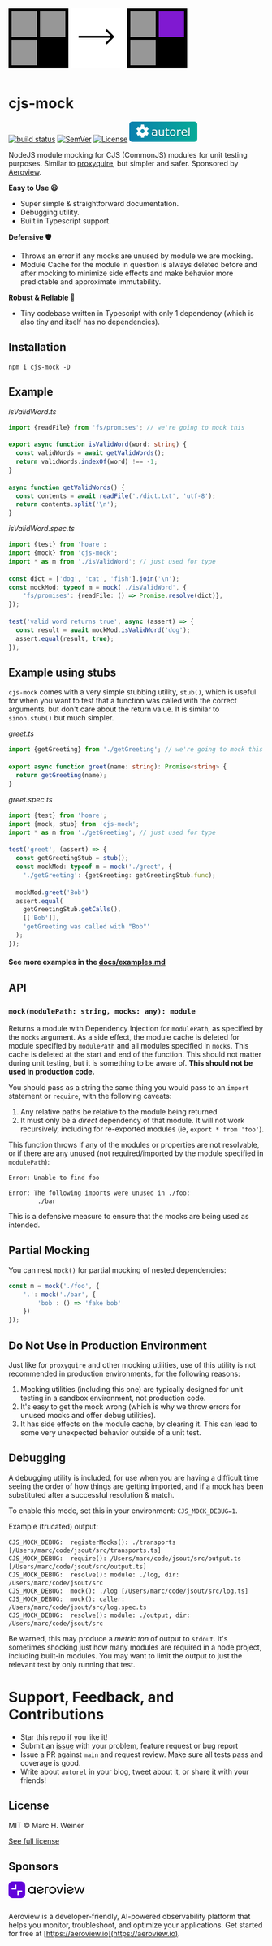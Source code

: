 <picture>
    <source srcset="docs/graphic.svg" media="(prefers-color-scheme: dark)">
    <source srcset="docs/graphic-dark.svg" media="(prefers-color-scheme: light)">
    <img src="docs/graphic-dark.svg" alt="Logo" style="margin: 0 0 10px" size="250">
</picture>

# cjs-mock

[![build status](https://github.com/mhweiner/cjs-mock/actions/workflows/release.yml/badge.svg)](https://github.com/mhweiner/cjs-mock/actions)
[![SemVer](https://img.shields.io/badge/SemVer-2.0.0-blue)]()
[![License](https://img.shields.io/badge/License-MIT-blue.svg)](https://opensource.org/licenses/MIT)
[![autorel](https://raw.githubusercontent.com/mhweiner/autorel/main/badge.svg)](https://github.com/mhweiner/autorel)

NodeJS module mocking for CJS (CommonJS) modules for unit testing purposes. Similar to [proxyquire](https://www.npmjs.com/package/proxyquire), but simpler and safer. Sponsored by [Aeroview](https://aeroview.io).

**Easy to Use 😃**
- Super simple & straightforward documentation.
- Debugging utility.
- Built in Typescript support.

**Defensive 🛡**
- Throws an error if any mocks are unused by module we are mocking.
- Module Cache for the module in question is always deleted before and after mocking to minimize side effects and make behavior more predictable and approximate immutability.

**Robust & Reliable 💪**
- Tiny codebase written in Typescript with only 1 dependency (which is also tiny and itself has no dependencies).

## Installation

 ```console
 npm i cjs-mock -D
 ```

## Example

_isValidWord.ts_
```typescript
import {readFile} from 'fs/promises'; // we're going to mock this

export async function isValidWord(word: string) {
  const validWords = await getValidWords();
  return validWords.indexOf(word) !== -1;
}

async function getValidWords() {
  const contents = await readFile('./dict.txt', 'utf-8');
  return contents.split('\n');
}
```
_isValidWord.spec.ts_
```typescript
import {test} from 'hoare';
import {mock} from 'cjs-mock';
import * as m from './isValidWord'; // just used for type

const dict = ['dog', 'cat', 'fish'].join('\n');
const mockMod: typeof m = mock('./isValidWord', {
    'fs/promises': {readFile: () => Promise.resolve(dict)},
});

test('valid word returns true', async (assert) => {
  const result = await mockMod.isValidWord('dog');
  assert.equal(result, true);
});
```

## Example using stubs

`cjs-mock` comes with a very simple stubbing utility, `stub()`, which is useful for when you want to test that a function was called with the correct arguments, but don't care about the return value. It is similar to `sinon.stub()` but much simpler.

_greet.ts_
```typescript
import {getGreeting} from './getGreeting'; // we're going to mock this

export async function greet(name: string): Promise<string> {
  return getGreeting(name);
}
```


_greet.spec.ts_
```typescript
import {test} from 'hoare';
import {mock, stub} from 'cjs-mock';
import * as m from './getGreeting'; // just used for type

test('greet', (assert) => {
  const getGreetingStub = stub();
  const mockMod: typeof m = mock('./greet', {
    './getGreeting': {getGreeting: getGreetingStub.func);

  mockMod.greet('Bob')
  assert.equal(
    getGreetingStub.getCalls(),
    [['Bob']],
    'getGreeting was called with "Bob"'
  );
});
```

#### See more examples in the [docs/examples.md](examples.md)

## API

### `mock(modulePath: string, mocks: any): module`

Returns a module with Dependency Injection for `modulePath`, as specified by the `mocks` argument. As a side effect, the module cache is deleted for module specified by `modulePath` and all modules specified in `mocks`. This cache is deleted at the start and end of the function. This should not matter during unit testing, but it is something to be aware of. **This should not be used in production code.**

You should pass as a string the same thing you would pass to an `import` statement or `require`, with the following caveats:

1. Any relative paths be relative to the module being returned
2. It must only be a _direct_ dependency of that module. It will not work recursively, including for re-exported modules (ie, `export * from 'foo'`).

This function throws if any of the modules or properties are not resolvable, or if there are any unused (not required/imported by the module specified in `modulePath`):
```
Error: Unable to find foo
```
```
Error: The following imports were unused in ./foo: 
        ./bar
```

This is a defensive measure to ensure that the mocks are being used as intended.

## Partial Mocking

You can nest `mock()` for partial mocking of nested dependencies:

```typescript
const m = mock('./foo', {
    '.': mock('./bar', {
        'bob': () => 'fake bob'
    })
});
```

## Do Not Use in Production Environment

Just like for `proxyquire` and other mocking utilities, use of this utility is not recommended in production environments, for the following reasons:

1. Mocking utilities (including this one) are typically designed for unit testing in a sandbox environment, not production code.
2. It's easy to get the mock wrong (which is why we throw errors for unused mocks and offer debug utilities).
3. It has side effects on the module cache, by clearing it. This can lead to some very unexpected behavior outside of a unit test.

## Debugging

A debugging utility is included, for use when you are having a difficult time seeing the order of how things are getting imported, and if a mock has been substituted after a successful resolution & match.

To enable this mode, set this in your environment: `CJS_MOCK_DEBUG=1`.

Example (trucated) output:

```console
CJS_MOCK_DEBUG:  registerMocks(): ./transports [/Users/marc/code/jsout/src/transports.ts]
CJS_MOCK_DEBUG:  require(): /Users/marc/code/jsout/src/output.ts [/Users/marc/code/jsout/src/output.ts]
CJS_MOCK_DEBUG:  resolve(): module: ./log, dir: /Users/marc/code/jsout/src
CJS_MOCK_DEBUG:  mock(): ./log [/Users/marc/code/jsout/src/log.ts]
CJS_MOCK_DEBUG:  mock(): caller: /Users/marc/code/jsout/src/log.spec.ts
CJS_MOCK_DEBUG:  resolve(): module: ./output, dir: /Users/marc/code/jsout/src
```

Be warned, this may produce a *metric ton* of output to `stdout`. It's sometimes shocking just how many modules are required in a node project, including built-in modules. You may want to limit the output to just the relevant test by only running that test.

# Support, Feedback, and Contributions

- Star this repo if you like it!
- Submit an [issue](https://github.com/mhweiner/autorel/issues) with your problem, feature request or bug report
- Issue a PR against `main` and request review. Make sure all tests pass and coverage is good.
- Write about `autorel` in your blog, tweet about it, or share it with your friends!

## License

MIT &copy; Marc H. Weiner

[See full license](LICENSE)

## Sponsors

<picture>
    <source srcset="docs/aeroview-logo-lockup.svg" media="(prefers-color-scheme: dark)">
    <source srcset="docs/aeroview-logo-lockup-dark.svg" media="(prefers-color-scheme: light)">
    <img src="docs/aeroview-logo-lockup-dark.svg" alt="Logo" style="max-width: 150px;margin: 0 0 10px">
</picture>

Aeroview is a developer-friendly, AI-powered observability platform that helps you monitor, troubleshoot, and optimize your applications. Get started for free at [https://aeroview.io](https://aeroview.io).